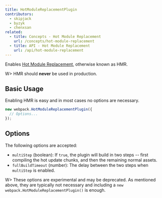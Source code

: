 ```yaml
---
title: HotModuleReplacementPlugin
contributors:
  - skipjack
  - byzyk
  - chenxsan
related:
  - title: Concepts - Hot Module Replacement
    url: /concepts/hot-module-replacement
  - title: API - Hot Module Replacement
    url: /api/hot-module-replacement
---
```


Enables [Hot Module Replacement](/concepts/hot-module-replacement), otherwise known as HMR.

W> HMR should __never__ be used in production.


## Basic Usage

Enabling HMR is easy and in most cases no options are necessary.

``` javascript
new webpack.HotModuleReplacementPlugin({
  // Options...
});
```


## Options

The following options are accepted:

- `multiStep` (boolean): If `true`, the plugin will build in two steps -- first compiling the hot update chunks, and then the remaining normal assets.
- `fullBuildTimeout` (number): The delay between the two steps when `multiStep` is enabled.

W> These options are experimental and may be deprecated. As mentioned above, they are typically not necessary and including a `new webpack.HotModuleReplacementPlugin()` is enough.
